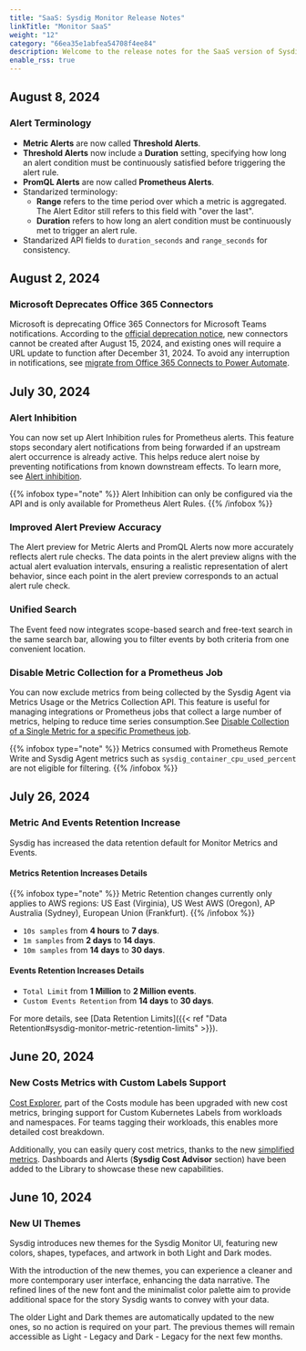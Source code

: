 ```yaml
---
title: "SaaS: Sysdig Monitor Release Notes"
linkTitle: "Monitor SaaS"
weight: "12"
category: "66ea35e1abfea54708f4ee84" 
description: Welcome to the release notes for the SaaS version of Sysdig Monitor. Here, you can review the latest features and enhancements. Please note that the dates listed indicate the initial release of each feature. Features may not be rolled out to all regions simultaneously, as regional availability depends on scheduling.
enable_rss: true
---
```


## August 8, 2024

### Alert Terminology

* **Metric Alerts** are now called **Threshold Alerts**.
* **Threshold Alerts** now include a **Duration** setting, specifying how long an alert condition must be continuously satisfied before triggering the alert rule.
* **PromQL Alerts** are now called **Prometheus Alerts**.
* Standarized terminology:
  * **Range** refers to the time period over which a metric is aggregated. The Alert Editor still refers to this field with "over the last".
  * **Duration** refers to how long an alert condition must be continuously met to trigger an alert rule.
* Standarized API fields to `duration_seconds` and `range_seconds` for consistency.

## August 2, 2024

### Microsoft Deprecates Office 365 Connectors

Microsoft is deprecating Office 365 Connectors for Microsoft Teams notifications. According to the [official deprecation notice](https://devblogs.microsoft.com/microsoft365dev/retirement-of-office-365-connectors-within-microsoft-teams/), new connectors cannot be created after August 15, 2024, and existing ones will require a URL update to function after December 31, 2024. To avoid any interruption in notifications, see [migrate from Office 365 Connects to Power Automate](/en/office-365-migrate/).

## July 30, 2024

### Alert Inhibition

You can now set up Alert Inhibition rules for Prometheus alerts. This feature stops secondary alert notifications from being forwarded if an upstream alert occurrence is already active. This helps reduce alert noise by preventing notifications from known downstream effects. To learn more, see [Alert inhibition](/en/docs/sysdig-monitor/alerts/alert-inhibition/).

{{% infobox type="note" %}}
Alert Inhibition can only be configured via the API and is only available for Prometheus Alert Rules.
{{% /infobox %}}

### Improved Alert Preview Accuracy

The Alert preview for Metric Alerts and PromQL Alerts now more accurately reflects alert rule checks. The data points in the alert preview aligns with the actual alert evaluation intervals, ensuring a realistic representation of alert behavior, since each point in the alert preview corresponds to an actual alert rule check.

### Unified Search

The Event feed now integrates scope-based search and free-text search in the same search bar, allowing you to filter events by both criteria from one convenient location.

### Disable Metric Collection for a Prometheus Job

You can now exclude metrics from being collected by the Sysdig Agent via Metrics Usage or the Metrics Collection API. This feature is useful for managing integrations or Prometheus jobs that collect a large number of metrics, helping to reduce time series consumption.See [Disable Collection of a Single Metric for a specific Prometheus job](/en/reduce-metrics/).

{{% infobox type="note" %}}
Metrics consumed with Prometheus Remote Write and Sysdig Agent metrics such as `sysdig_container_cpu_used_percent` are not eligible for filtering.
{{% /infobox %}}

## July 26, 2024

### Metric And Events Retention Increase

Sysdig has increased the data retention default for Monitor Metrics and Events.

#### Metrics Retention Increases Details

{{% infobox type="note" %}}
Metric Retention changes currently only applies to AWS regions: US East (Virginia), US West AWS (Oregon), AP Australia (Sydney), European Union (Frankfurt).
{{% /infobox %}}

* `10s samples` from **4 hours** to **7 days**.
* `1m samples` from **2 days** to **14 days**.
* `10m samples` from **14 days** to **30 days**.

#### Events Retention Increases Details

* `Total Limit` from **1 Million** to **2 Million events**.
* `Custom Events Retention` from **14 days** to **30 days**.

For more details, see [Data Retention Limits]({{< ref "Data Retention#sysdig-monitor-metric-retention-limits" >}}).

## June 20, 2024

### New Costs Metrics with Custom Labels Support

[Cost Explorer](/en/cost-explorer), part of the Costs module has been upgraded with new cost metrics, bringing support for Custom Kubernetes Labels from workloads and namespaces. For teams tagging their workloads, this enables more detailed cost breakdown.

Additionally, you can easily query cost metrics, thanks to the new [simplified metrics](/en/cost.html). Dashboards and Alerts (**Sysdig Cost Advisor** section) have been added to the Library to showcase these new capabilities.

## June 10, 2024

### New UI Themes

Sysdig introduces new themes for the Sysdig Monitor UI, featuring new colors, shapes, typefaces, and artwork in both Light and Dark modes.

With the introduction of the new themes, you can experience a cleaner and more contemporary user interface, enhancing the data narrative. The refined lines of the new font and the minimalist color palette aim to provide additional space for the story Sysdig wants to convey with your data.

The older Light and Dark themes are automatically updated to the new ones, so no action is required on your part. The previous themes will remain accessible as Light - Legacy and Dark - Legacy for the next few months.